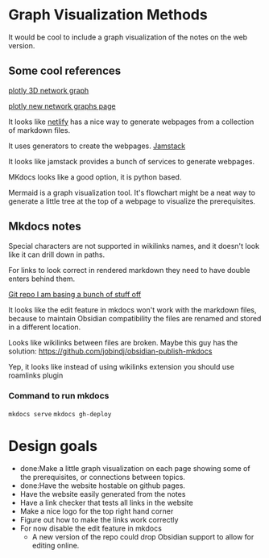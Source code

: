# Graph Visualization Methods
It would be cool to include a graph visualization of the notes on the web version.

## Some cool references
[plotly 3D network graph](https://plotly.com/python/v3/3d-network-graph/)


[plotly new network graphs page](https://plotly.com/python/network-graphs/)


It looks like [netlify](https://www.netlify.com/) has a nice way to generate webpages from
a collection of markdown files. 

It uses generators to create the webpages. [Jamstack](https://jamstack.org/generators/)

It looks like jamstack provides a bunch of services to generate webpages.

MKdocs looks like a good option, it is python based.

Mermaid is a graph visualization tool. It's flowchart might be a neat way to generate a little tree at the top
of a webpage to visualize the prerequisites.

## Mkdocs notes
Special characters are not supported in wikilinks names, and it doesn't look like it can drill down in paths.

For links to look correct in rendered markdown they need to have double enters behind them.

[Git repo I am basing a bunch of stuff off](https://github.com/StarfallProjects/obsidian-netlify-monorepo/tree/main/hobby-knowledge-base)

It looks like the edit feature in mkdocs won't work with the markdown files, because to maintain Obsidian compatibility
the files are renamed and stored in a different location.

Looks like wikilinks between files are broken. Maybe this guy has the solution:
https://github.com/jobindj/obsidian-publish-mkdocs

Yep, it looks like instead of using wikilinks extension you should use roamlinks plugin

### Command to run mkdocs
``
mkdocs serve
``
``
mkdocs gh-deploy
``

# Design goals

- done:Make a little graph visualization on each page showing some of the prerequisites, or connections between topics.
- done:Have the website hostable on github pages.
- Have the website easily generated from the notes
- Have a link checker that tests all links in the website
- Make a nice logo for the top right hand corner
- Figure out how to make the links work correctly
- For now disable the edit feature in mkdocs
  - A new version of the repo could drop Obsidian support to allow for editing online.
